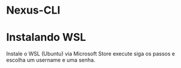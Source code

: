 # Nexus-CLI

# Instalando WSL

Instale o WSL (Ubuntu) via Microsoft Store
execute siga os passos e escolha um username e uma senha.

